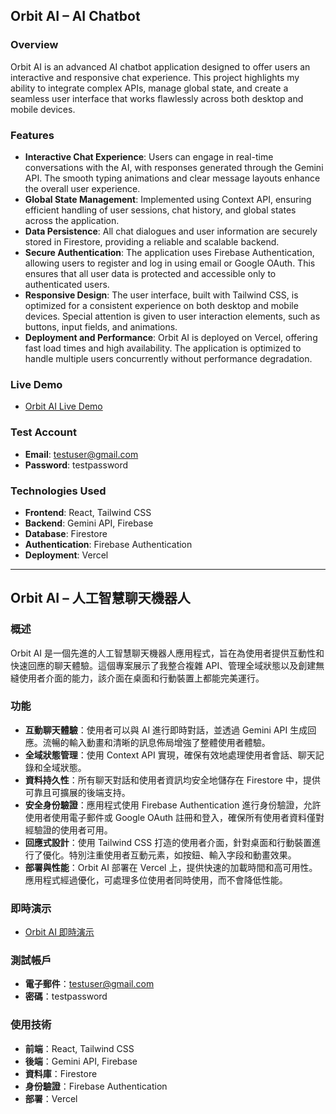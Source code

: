 ## Orbit AI – AI Chatbot

### Overview

Orbit AI is an advanced AI chatbot application designed to offer users an interactive and responsive chat experience. This project highlights my ability to integrate complex APIs, manage global state, and create a seamless user interface that works flawlessly across both desktop and mobile devices.

### Features

- **Interactive Chat Experience**: Users can engage in real-time conversations with the AI, with responses generated through the Gemini API. The smooth typing animations and clear message layouts enhance the overall user experience.
- **Global State Management**: Implemented using Context API, ensuring efficient handling of user sessions, chat history, and global states across the application.
- **Data Persistence**: All chat dialogues and user information are securely stored in Firestore, providing a reliable and scalable backend.
- **Secure Authentication**: The application uses Firebase Authentication, allowing users to register and log in using email or Google OAuth. This ensures that all user data is protected and accessible only to authenticated users.
- **Responsive Design**: The user interface, built with Tailwind CSS, is optimized for a consistent experience on both desktop and mobile devices. Special attention is given to user interaction elements, such as buttons, input fields, and animations.
- **Deployment and Performance**: Orbit AI is deployed on Vercel, offering fast load times and high availability. The application is optimized to handle multiple users concurrently without performance degradation.

### Live Demo

- [Orbit AI Live Demo](https://orbit-ai-chatbot.vercel.app)

### Test Account

- **Email**: testuser@gmail.com
- **Password**: testpassword

### Technologies Used

- **Frontend**: React, Tailwind CSS
- **Backend**: Gemini API, Firebase
- **Database**: Firestore
- **Authentication**: Firebase Authentication
- **Deployment**: Vercel

---

## Orbit AI – 人工智慧聊天機器人

### 概述

Orbit AI 是一個先進的人工智慧聊天機器人應用程式，旨在為使用者提供互動性和快速回應的聊天體驗。這個專案展示了我整合複雜 API、管理全域狀態以及創建無縫使用者介面的能力，該介面在桌面和行動裝置上都能完美運行。

### 功能

- **互動聊天體驗**：使用者可以與 AI 進行即時對話，並透過 Gemini API 生成回應。流暢的輸入動畫和清晰的訊息佈局增強了整體使用者體驗。
- **全域狀態管理**：使用 Context API 實現，確保有效地處理使用者會話、聊天記錄和全域狀態。
- **資料持久性**：所有聊天對話和使用者資訊均安全地儲存在 Firestore 中，提供可靠且可擴展的後端支持。
- **安全身份驗證**：應用程式使用 Firebase Authentication 進行身份驗證，允許使用者使用電子郵件或 Google OAuth 註冊和登入，確保所有使用者資料僅對經驗證的使用者可用。
- **回應式設計**：使用 Tailwind CSS 打造的使用者介面，針對桌面和行動裝置進行了優化。特別注重使用者互動元素，如按鈕、輸入字段和動畫效果。
- **部署與性能**：Orbit AI 部署在 Vercel 上，提供快速的加載時間和高可用性。應用程式經過優化，可處理多位使用者同時使用，而不會降低性能。

### 即時演示

- [Orbit AI 即時演示](https://orbit-ai-chatbot.vercel.app)

### 測試帳戶

- **電子郵件**：testuser@gmail.com
- **密碼**：testpassword

### 使用技術

- **前端**：React, Tailwind CSS
- **後端**：Gemini API, Firebase
- **資料庫**：Firestore
- **身份驗證**：Firebase Authentication
- **部署**：Vercel

